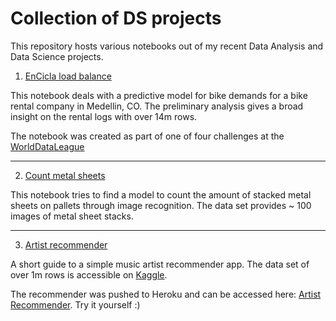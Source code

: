 # Collection of DS projects
This repository hosts various notebooks out of my recent Data Analysis and Data Science projects. <br>

1. [EnCicla load balance](EnCicla_load_balance.ipynb)

This notebook deals with a predictive model for bike demands for a bike rental company in Medellin, CO.
The preliminary analysis gives a broad insight on the rental logs with over 14m rows.

The notebook was created as part of one of four challenges at the [WorldDataLeague](https://www.worlddataleague.com/)

---------------------------------

2. [Count metal sheets](Count_metal_sheets.ipynb)

This notebook tries to find a model to count the amount of stacked metal sheets on pallets through image recognition. The data set provides ~ 100 images of metal sheet stacks.

---------------------------------

3. [Artist recommender](Artist_recommender.ipynb)

A short guide to a simple music artist recommender app. The data set of over 1m rows is accessible on [Kaggle](https://www.kaggle.com/yamaerenay/spotify-dataset-19212020-160k-tracks).

The recommender was pushed to Heroku and can be accessed here: [Artist Recommender](https://artist-recommender.herokuapp.com/). Try it yourself :)
